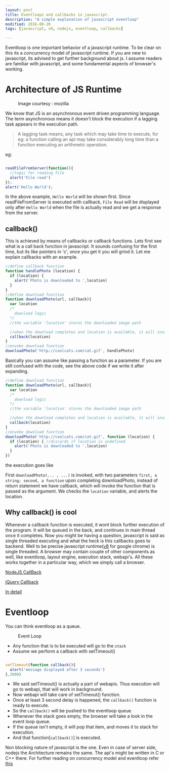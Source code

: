 ```yaml
---
layout: post
title: Eventloops and callbacks in javascript.
description: "A simple explanation of javascript eventloop"
modified: 2016-08-20
tags: [javascript, v8, nodejs, eventloop, callbacks]

---
```


Eventloop is one important behavior of a javascript runtime. To be clear on this
its a concurrency model of javascript runtime. If you are new to javascript, its
 advised to get further background about js. I assume readers are familiar with javascript,
and some fundamental aspects of browser's working.


# Architecture of JS Runtime
<figure class="one">
	<a href="https://developer.mozilla.org/files/4617/default.svg"><img src= "https://developer.mozilla.org/files/4617/default.svg" alt=""></a>
	<figcaption>Image courtesy : mozilla</figcaption>
</figure>

We know that JS is an asynchronous event driven programming language. The term
asynchronous means it doesn't block the execution if a lagging task appears in
the execution path.

> A lagging task means, any task which may take time to execute, for eg: a
function calling an api may take considerably long time than a function
executing an arithmetic operation.

eg:

```js

readFileFromServer(function(){
  //logic for reading file
  alert('File read')
});
alert('Hello World');

```

In the above example, `Hello World` will be shown first. Since readFileFromServer
 is executed with callback, `File Read` will be displayed only after `Hello World`
when the file is actually read and we get a response from the server.

## callback()

This is achieved by means of callbacks or callback functions. Lets first see
what is a call back function in javascript. It sounds confusing for the first time,
 but its like pointers in 'c', once you get it you will grind it. Let me explain
 callbacks with an example.

```js
//define callback function
function handlePhoto (location) {
  if (location) {
    alert('Photo is downloaded to ',location)
  }
}
//define download function
function downloadPhoto(url, callback){
  var location
  /*
    download logic
  */
  //the variable 'location' stores the downloaded image path

  //when the download completes and location is available, it will invoke callback fucntion
  callback(location)
}
//envoke download function
downloadPhoto('http://coolcats.com/cat.gif', handlePhoto)
```

Basically you can assume like passing a function as a parameter. If you are
still confused with the code, see the above code if we write it after expanding.

```js
//define download function
function downloadPhoto(url, callback){
  var location
  /*
    download logic
  */
  //the variable 'location' stores the downloaded image path

  //when the download completes and location is available, it will invoke callback fucntion
  callback(location)
}
//envoke download function
downloadPhoto('http://coolcats.com/cat.gif', function (location) {
  if (location) { //discards if location is undefined
    alert('Photo is downloaded to ',location)
  }
})
```
the execution goes like

First `downloadPhoto(... , ...)` is invoked, with two parameters `first, a string;
second, a function` upon completing downloadPhoto, instead of return statement we have callback,
which will invoke the function that is passed as the argument. We checks the
`location` variable, and alerts the location.


## Why callback() is cool

Whenever a callback function is executed, it wont block further execution of the
 program. It will be queued in the back, and continues in main thread once it
 completes. Now you might be having a question, javascript is said as single threaded
 executing and what the heck is this callbacks goes to backend. Well to be precise
 javascript runtime([v8](https://github.com/v8/v8/) for google chrome) is single threaded.
 A browser may contain couple of other components
 as well, like eventloop, layout engine, execution stack, webapi's. All these works
 together in a particular way, which we simply call a browser.

[NodeJS CallBack](http://www.tutorialspoint.com/nodejs/nodejs_callbacks_concept.htm)

[jQuery Callback](http://www.w3schools.com/jquery/jquery_callback.asp)

[In detail](http://callbackhell.com/)

# Eventloop

You can think eventloop as a queue.
<figure class="one">
	<a href="{{site.url}}/images/event_loops/eventloop01.jpg"><img src= "{{site.url}}/images/event_loops/eventloop01.jpg" alt=""></a>
	<figcaption>Event Loop</figcaption>
</figure>

* Any function that is to be executed will go to the `stack`
* Assume we perform a callback with setTimeout()

```js

setTimeout(function callback(){
  alert('message displayed after 3 seconds')
},3000)

```
* We said setTimeout() is actually a part of webapis. Thus execution will go to
webapi, that will work in background.
* Now webapi will take care of setTimeout() function.
* Once at least 3 second delay is happened, the `callback()` function is ready to
execute.
* So the `callback()` will be pushed to the eventloop queue.
* Whenever the stack goes empty, the browser will take a look in the event loop
queue.
* If the queue isn't empty, it will pop that item, and moves it to stack
for execution.
* And that function[`callback()`] is executed.

Non blocking nature of javascript is the one. Even in case of server side, nodejs
 the Architecture remains the same. The api's might be written in C or C++ there.
For further reading on concurrency model and eventloop refer [this](https://developer.mozilla.org/en/docs/Web/JavaScript/EventLoop)
